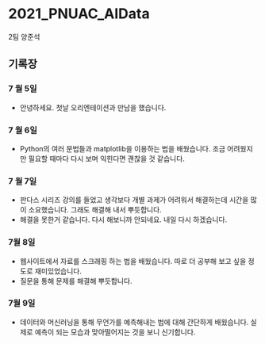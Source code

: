 # 2021_PNUAC_AIData
 2팀 양준석

## 기록장

### 7 월 5일
+ 안녕하세요. 첫날 오리엔테이션과 만남을 했습니다.

### 7 월 6일
+ Python의 여러 문법들과 matplotlib을 이용하는 법을 배웠습니다. 조금 어려웠지만 필요할 때마다 다시 보며 익힌다면 괜찮을 것 같습니다.

### 7 월 7일
+ 판다스 시리즈 강의를 들었고 생각보다 개별 과제가 어려워서 해결하는데 시간을 많이 소요했습니다. 그래도 해결해 내서 뿌듯합니다.
+ 해결을 못한거 같습니다. 다시 해보니까 안되네요. 내일 다시 하겠습니다.

### 7월 8일
+ 웹사이트에서 자료를 스크래핑 하는 법을 배웠습니다. 따로 더 공부해 보고 싶을 정도로 재미있었습니다.
+ 질문을 통해 문제를 해결해 뿌듯합니다.

### 7월 9일
+ 데이터와 머신러닝을 통해 무언가를 예측해내는 법에 대해 간단하게 배웠습니다. 실제로 예측이 되는 모습과 맞아떨어지는 것을 보니 신기합니다.
